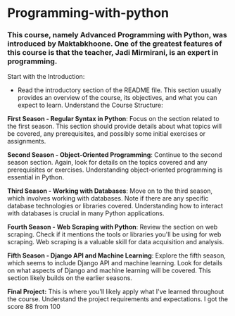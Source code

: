 # Programming-with-python
### This course, namely Advanced Programming with Python, was introduced by Maktabkhoone. One of the greatest features of this course is that the teacher, Jadi Mirmirani, is an expert in programming.

Start with the Introduction:
- Read the introductory section of the README file. This section usually provides an overview of the course, its objectives, and what you can expect to learn.
Understand the Course Structure:

**First Season - Regular Syntax in Python**:
Focus on the section related to the first season. This section should provide details about what topics will be covered, any prerequisites, and possibly some initial exercises or assignments.

**Second Season - Object-Oriented Programming**:
Continue to the second season section. Again, look for details on the topics covered and any prerequisites or exercises. Understanding object-oriented programming is essential in Python.

**Third Season - Working with Databases**:
Move on to the third season, which involves working with databases. Note if there are any specific database technologies or libraries covered. Understanding how to interact with databases is crucial in many Python applications.

**Fourth Season - Web Scraping with Python**:
Review the section on web scraping. Check if it mentions the tools or libraries you'll be using for web scraping. Web scraping is a valuable skill for data acquisition and analysis.

**Fifth Season - Django API and Machine Learning**:
Explore the fifth season, which seems to include Django API and machine learning. Look for details on what aspects of Django and machine learning will be covered. This section likely builds on the earlier seasons.

**Final Project:**
This is where you'll likely apply what I've learned throughout the course. Understand the project requirements and expectations.
I got the score 88 from 100
